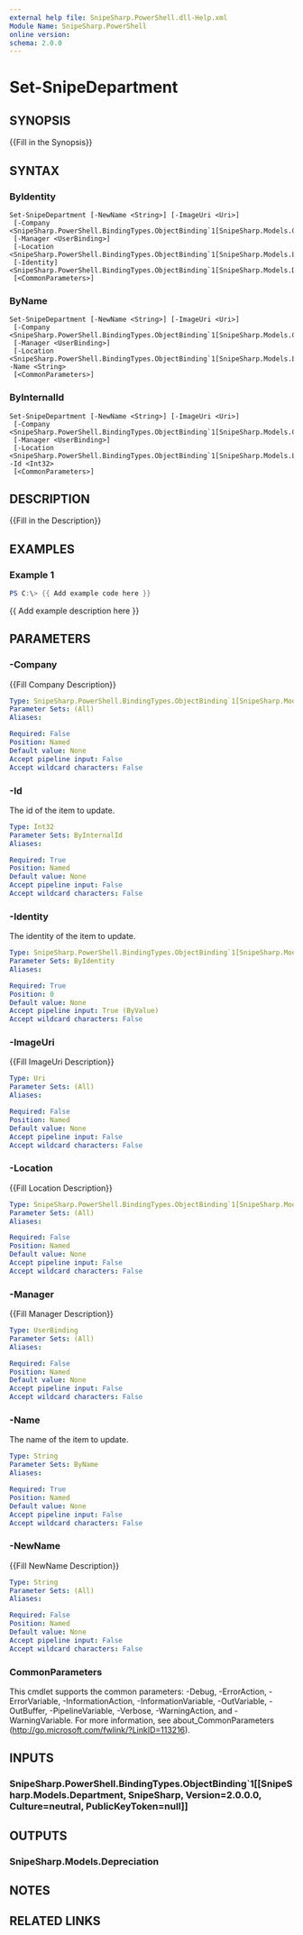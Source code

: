 ```yaml
---
external help file: SnipeSharp.PowerShell.dll-Help.xml
Module Name: SnipeSharp.PowerShell
online version:
schema: 2.0.0
---
```


# Set-SnipeDepartment

## SYNOPSIS
{{Fill in the Synopsis}}

## SYNTAX

### ByIdentity
```
Set-SnipeDepartment [-NewName <String>] [-ImageUri <Uri>]
 [-Company <SnipeSharp.PowerShell.BindingTypes.ObjectBinding`1[SnipeSharp.Models.Company]>]
 [-Manager <UserBinding>]
 [-Location <SnipeSharp.PowerShell.BindingTypes.ObjectBinding`1[SnipeSharp.Models.Location]>]
 [-Identity] <SnipeSharp.PowerShell.BindingTypes.ObjectBinding`1[SnipeSharp.Models.Department]>
 [<CommonParameters>]
```

### ByName
```
Set-SnipeDepartment [-NewName <String>] [-ImageUri <Uri>]
 [-Company <SnipeSharp.PowerShell.BindingTypes.ObjectBinding`1[SnipeSharp.Models.Company]>]
 [-Manager <UserBinding>]
 [-Location <SnipeSharp.PowerShell.BindingTypes.ObjectBinding`1[SnipeSharp.Models.Location]>] -Name <String>
 [<CommonParameters>]
```

### ByInternalId
```
Set-SnipeDepartment [-NewName <String>] [-ImageUri <Uri>]
 [-Company <SnipeSharp.PowerShell.BindingTypes.ObjectBinding`1[SnipeSharp.Models.Company]>]
 [-Manager <UserBinding>]
 [-Location <SnipeSharp.PowerShell.BindingTypes.ObjectBinding`1[SnipeSharp.Models.Location]>] -Id <Int32>
 [<CommonParameters>]
```

## DESCRIPTION
{{Fill in the Description}}

## EXAMPLES

### Example 1
```powershell
PS C:\> {{ Add example code here }}
```

{{ Add example description here }}

## PARAMETERS

### -Company
{{Fill Company Description}}

```yaml
Type: SnipeSharp.PowerShell.BindingTypes.ObjectBinding`1[SnipeSharp.Models.Company]
Parameter Sets: (All)
Aliases:

Required: False
Position: Named
Default value: None
Accept pipeline input: False
Accept wildcard characters: False
```

### -Id
The id of the item to update.

```yaml
Type: Int32
Parameter Sets: ByInternalId
Aliases:

Required: True
Position: Named
Default value: None
Accept pipeline input: False
Accept wildcard characters: False
```

### -Identity
The identity of the item to update.

```yaml
Type: SnipeSharp.PowerShell.BindingTypes.ObjectBinding`1[SnipeSharp.Models.Department]
Parameter Sets: ByIdentity
Aliases:

Required: True
Position: 0
Default value: None
Accept pipeline input: True (ByValue)
Accept wildcard characters: False
```

### -ImageUri
{{Fill ImageUri Description}}

```yaml
Type: Uri
Parameter Sets: (All)
Aliases:

Required: False
Position: Named
Default value: None
Accept pipeline input: False
Accept wildcard characters: False
```

### -Location
{{Fill Location Description}}

```yaml
Type: SnipeSharp.PowerShell.BindingTypes.ObjectBinding`1[SnipeSharp.Models.Location]
Parameter Sets: (All)
Aliases:

Required: False
Position: Named
Default value: None
Accept pipeline input: False
Accept wildcard characters: False
```

### -Manager
{{Fill Manager Description}}

```yaml
Type: UserBinding
Parameter Sets: (All)
Aliases:

Required: False
Position: Named
Default value: None
Accept pipeline input: False
Accept wildcard characters: False
```

### -Name
The name of the item to update.

```yaml
Type: String
Parameter Sets: ByName
Aliases:

Required: True
Position: Named
Default value: None
Accept pipeline input: False
Accept wildcard characters: False
```

### -NewName
{{Fill NewName Description}}

```yaml
Type: String
Parameter Sets: (All)
Aliases:

Required: False
Position: Named
Default value: None
Accept pipeline input: False
Accept wildcard characters: False
```

### CommonParameters
This cmdlet supports the common parameters: -Debug, -ErrorAction, -ErrorVariable, -InformationAction, -InformationVariable, -OutVariable, -OutBuffer, -PipelineVariable, -Verbose, -WarningAction, and -WarningVariable. For more information, see about_CommonParameters (http://go.microsoft.com/fwlink/?LinkID=113216).

## INPUTS

### SnipeSharp.PowerShell.BindingTypes.ObjectBinding`1[[SnipeSharp.Models.Department, SnipeSharp, Version=2.0.0.0, Culture=neutral, PublicKeyToken=null]]

## OUTPUTS

### SnipeSharp.Models.Depreciation

## NOTES

## RELATED LINKS
